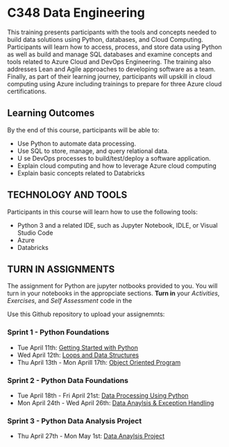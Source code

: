 # C348 Data Engineering
This training presents participants with the tools and concepts needed to build data solutions using Python, databases, and Cloud Computing. Participants will learn how to access, process, and store data using Python as well as build and manage SQL databases and examine concepts and tools related to Azure Cloud and DevOps Engineering. The training also addresses Lean and Agile approaches to developing software as a team. Finally, as part of their learning journey, participants will upskill in cloud computing using Azure including trainings to prepare for three Azure cloud certifications.

## Learning Outcomes
By the end of this course, participants will be able to:

- Use Python to automate data processing.
- Use SQL to store, manage, and query relational data.
- ​U se DevOps processes to build/test/deploy a software application.
- ​Explain cloud computing and how to leverage Azure cloud computing
- Explain basic concepts related to Databricks

## TECHNOLOGY AND TOOLS
Participants in this course will learn how to use the following tools:

- Python 3 and a related IDE, such as Jupyter Notebook, IDLE, or Visual Studio Code
- ​Azure
- Databricks

## TURN IN ASSIGNMENTS
The assignment for Python are jupyter notbooks provided to you. You will turn in your notebooks in the appropciate sections. **Turn in** your  *Activities*, *Exercises*, and *Self Assessment* code in the 

Use this Github repository to upload your assignemnts:
### Sprint 1 - Python Foundations
- Tue April 11th: [Getting Started with Python](https://academy.engagelms.com/course/view.php?id=1140#section-1)
- ​Wed April 12th: [Loops and Data Structures](https://academy.engagelms.com/course/view.php?id=1140#section-2)
- Thu April 13th - Mon Aprill 17th: [Object Oriented Program](https://academy.engagelms.com/course/view.php?id=1140#section-3)

### Sprint 2 - Python Data Foundations
- Tue April 18th - Fri April 21st: [Data Processing Using Python](https://academy.engagelms.com/course/view.php?id=1140#section-4)
- Mon April 24th - Wed April 26th: [Data Anaylsis & Exception Handling](https://academy.engagelms.com/course/view.php?id=1140#section-5)

### Sprint 3 - Python Data Analysis Project
- Thu April 27th - Mon May 1st: [Data Anaylsis Project](https://academy.engagelms.com/course/view.php?id=1140#coursecontentcollapse6)
